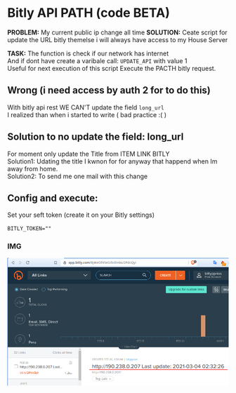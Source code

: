 # Bitly API PATH (code BETA)

**PROBLEM:** My current public ip change all time
**SOLUTION:** Ceate script for update the URL bitly themelse i will always have access to my House Server

**TASK:** The function is check if our network has internet  
And if dont have create a varibale call: `UPDATE_API` with value 1  
Useful for next execution of this script Execute the PACTH bitly request.

## Wrong (i need access by auth 2 for to do this)

With bitly api rest  WE CAN'T update the field `long_url`  
I realized than when i started to write ( bad practice :( )

## Solution to no update the field: long_url

For moment only update the Title from ITEM LINK BITLY  
Solution1: Udating the title I kwnon for for anyway that happend when Im away from home.  
Solution2: To send me one mail  with this change  


## Config and execute:

Set your seft token (create it on your Bitly settings)

    BITLY_TOKEN=""

### IMG

![Ref Image BITLY URL UPDATE](README/README.png)


